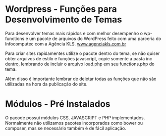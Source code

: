 # Wordpress - Funções para Desenvolvimento de Temas
Para desenvolver temas mais rápidos e com melhor desempenho o wp-functions é um pacote de arquivos do WordPress feito com uma parceria do Infocomputec com a Agência KLS.
www.agenciakls.com.br

Para criar sites rapidamentes utilize o pacote dentro do tema, se não quiser obter arquivos de estilo e funções javascript, copie somente a pasta inc dentro, lembrando de incluir o arquivo load.php em seu functions.php do tema.

Além disso é importante lembrar de deletar todas as funções que não são utilizadas na hora da publicação do site.

# Módulos - Pré Instalados
O pacode possui módulos CSS, JAVASCRIPT e PHP implementados.
Normalmente não utilizamos pacotes incorporados como bower ou composer, mas se necessário também é de fácil aplicação.
